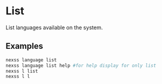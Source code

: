 # List

List languages available on the system.

## Examples

```sh
nexss language list
nexss language list help #for help display for only list
nexss l list
nexss l l
```
